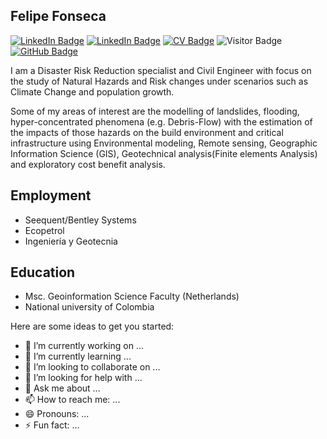 ## Felipe Fonseca

[![LinkedIn Badge](https://img.shields.io/badge/My-LinkedIn-blue)](https://www.linkedin.com/in/felipefonsecasceng11/)
[![LinkedIn Badge](https://img.shields.io/badge/My-ResearchGate-brightgreen)](https://www.researchgate.net/profile/Felipe-Fonseca-6/)
[![CV Badge](https://img.shields.io/badge/My-CV-critical)]()
![Visitor Badge](https://visitor-badge.laobi.icu/badge?page_id=felwind14.felwind14)
[![GitHub Badge](https://img.shields.io/github/followers/felwind14?style=social)](https://github.com/felwind14?tab=followers)

I am a Disaster Risk Reduction specialist and Civil Engineer with focus on the study of Natural Hazards and Risk changes under scenarios such as Climate Change and population growth. 

Some of my areas of interest are the modelling of landslides, flooding, hyper-concentrated phenomena (e.g. Debris-Flow) with the estimation of the impacts of those hazards on the build environment and critical infrastructure using Environmental modeling, Remote sensing,  Geographic Information Science (GIS), Geotechnical analysis(Finite elements Analysis) and exploratory cost benefit analysis. 

## Employment 

- Seequent/Bentley Systems   
- Ecopetrol
- Ingeniería y Geotecnia 

## Education
- Msc. Geoinformation Science Faculty (Netherlands)
- National university of Colombia


Here are some ideas to get you started:

- 🔭 I’m currently working on ...
- 🌱 I’m currently learning ...
- 👯 I’m looking to collaborate on ...
- 🤔 I’m looking for help with ...
- 💬 Ask me about ...
- 📫 How to reach me: ...
- 😄 Pronouns: ...
- ⚡ Fun fact: ...


